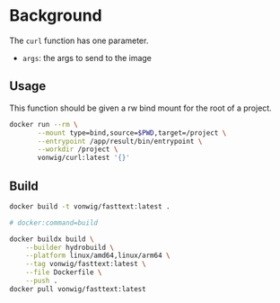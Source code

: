 # Background

The `curl` function has one parameter.

* `args`: the args to send to the image

## Usage

This function should be given a rw bind mount for the root of a project.

```sh
docker run --rm \
       --mount type=bind,source=$PWD,target=/project \
       --entrypoint /app/result/bin/entrypoint \
       --workdir /project \
       vonwig/curl:latest '{}'
```

## Build

```sh
docker build -t vonwig/fasttext:latest .
```

```sh
# docker:command=build

docker buildx build \
    --builder hydrobuild \
    --platform linux/amd64,linux/arm64 \
    --tag vonwig/fasttext:latest \
    --file Dockerfile \
    --push .
docker pull vonwig/fasttext:latest
```
